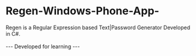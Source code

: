 # Regen-Windows-Phone-App-
Regen is a Regular Expression based Text|Password Generator Developed in C#.
<br />
<br />
--- Developed for learning ---
